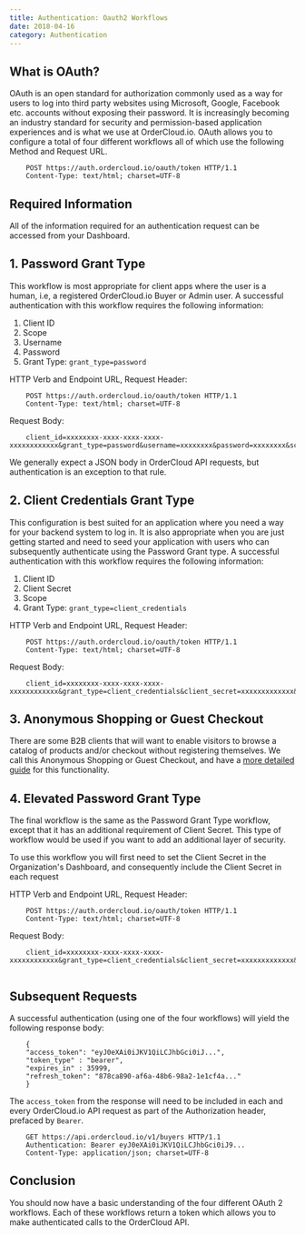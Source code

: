 ```yaml
---
title: Authentication: Oauth2 Workflows
date: 2018-04-16
category: Authentication
---
```



## What is OAuth?

OAuth is an open standard for authorization commonly used as a way for users
to log into third party websites using Microsoft, Google, Facebook etc.
accounts without exposing their password. It is increasingly becoming an
industry standard for security and permission-based application experiences
and is what we use at OrderCloud.io. OAuth allows you to configure a total of
four different workflows all of which use the following Method and Request
URL.



```
    POST https://auth.ordercloud.io/oauth/token HTTP/1.1
    Content-Type: text/html; charset=UTF-8
```

## Required Information

All of the information required for an authentication request can be accessed
from your Dashboard.



## 1\. Password Grant Type

This workflow is most appropriate for client apps where the user is a human,
i.e, a registered OrderCloud.io Buyer or Admin user. A successful
authentication with this workflow requires the following information:

  1. Client ID
  2. Scope
  3. Username
  4. Password
  5. Grant Type: `grant_type=password`


HTTP Verb and Endpoint URL, Request Header:
```
    POST https://auth.ordercloud.io/oauth/token HTTP/1.1
    Content-Type: text/html; charset=UTF-8
```
Request Body:
```   
    client_id=xxxxxxxx-xxxx-xxxx-xxxx-xxxxxxxxxxxx&grant_type=password&username=xxxxxxxx&password=xxxxxxxx&scope=Shopper  
```

We generally expect a JSON body in OrderCloud API requests, but authentication is an exception to that rule.

## 2\. Client Credentials Grant Type

This configuration is best suited for an application where you need a way for
your backend system to log in. It is also appropriate when you are just
getting started and need to seed your application with users who can
subsequently authenticate using the Password Grant type. A successful
authentication with this workflow requires the following information:

  1. Client ID
  2. Client Secret
  3. Scope
  4. Grant Type: `grant_type=client_credentials`


HTTP Verb and Endpoint URL, Request Header:
```
    POST https://auth.ordercloud.io/oauth/token HTTP/1.1
    Content-Type: text/html; charset=UTF-8
```
Request Body:
```   
    client_id=xxxxxxxx-xxxx-xxxx-xxxx-xxxxxxxxxxxx&grant_type=client_credentials&client_secret=xxxxxxxxxxxxx&scope=FullAccess
```

## 3\. Anonymous Shopping or Guest Checkout

There are some B2B clients that will want to enable visitors to browse a
catalog of products and/or checkout without registering themselves. We call
this Anonymous Shopping or Guest Checkout, and have a [more detailed guide]({filename}/platform-guides/authentication/anonymous-shopping.md) for this functionality.

## 4\. Elevated Password Grant Type

The final workflow is the same as the Password Grant Type workflow, except that
it has an additional requirement of Client Secret. This type of workflow would
be used if you want to add an additional layer of security.

To use this workflow you will first need to set the Client Secret in the
Organization's Dashboard, and consequently include the Client Secret in each request


HTTP Verb and Endpoint URL, Request Header:
```
    POST https://auth.ordercloud.io/oauth/token HTTP/1.1
    Content-Type: text/html; charset=UTF-8
```
Request Body:
```    
    client_id=xxxxxxxx-xxxx-xxxx-xxxx-xxxxxxxxxxxx&grant_type=client_credentials&client_secret=xxxxxxxxxxxxx&scope=FullAccess
    

```

## Subsequent Requests

A successful authentication (using one of the four workflows) will yield the
following response body:



```
    {
    "access_token": "eyJ0eXAi0iJKV1QiLCJhbGci0iJ...",
    "token_type" : "bearer",
    "expires_in" : 35999,
    "refresh_token": "878ca890-af6a-48b6-98a2-1e1cf4a..."
    }
```

The `access_token` from the response will need to be included in each and
every OrderCloud.io API request as part of the Authorization header, prefaced
by `Bearer`.



```
    GET https://api.ordercloud.io/v1/buyers HTTP/1.1
    Authentication: Bearer eyJ0eXAi0iJKV1QiLCJhbGci0iJ9...
    Content-Type: application/json; charset=UTF-8

```

## Conclusion

You should now have a basic understanding of the four different OAuth 2
workflows. Each of these workflows return a token which allows you to make
authenticated calls to the OrderCloud API.

